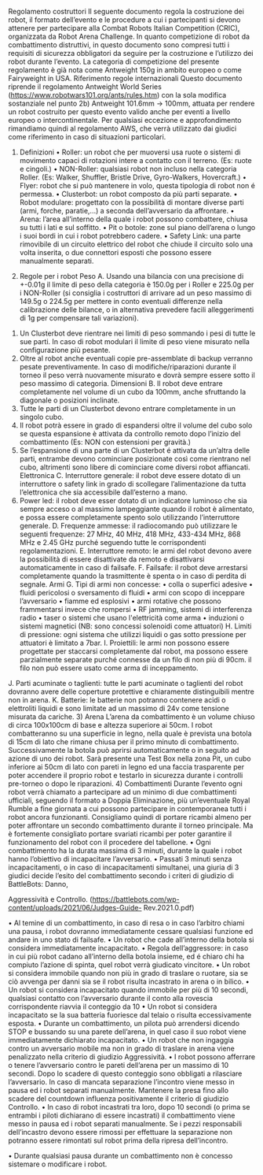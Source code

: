﻿Regolamento costruttori
Il seguente documento regola la costruzione dei robot, il formato dell’evento e le procedure a
cui i partecipanti si devono attenere per partecipare alla Combat Robots Italian Competition
(CRIC), organizzata da Robot Arena Challenge. In quanto competizione di robot da
combattimento distruttivi, in questo documento sono compresi tutti i requisiti di sicurezza
obbligatori da seguire per la costruzione e l’utilizzo dei robot durante l’evento.
La categoria di competizione del presente regolamento è già nota come Antweight 150g in
ambito europeo o come Fairyweight in USA.
Riferimento regole internazionali
Questo documento riprende il regolamento Antweight World Series
(https://www.robotwars101.org/ants/rules.htm) con la sola modifica sostanziale nel punto 2b)
Antweight 101.6mm -> 100mm, attuata per rendere un robot costruito per questo evento valido
anche per eventi a livello europeo o intercontinentale. Per qualsiasi eccezione e
approfondimento rimandiamo quindi al regolamento AWS, che verrà utilizzato dai giudici come
riferimento in caso di situazioni particolari.
1) Definizioni • Roller: un robot che per muoversi usa ruote o sistemi di movimento capaci di rotazioni intere a
contatto con il terreno. (Es: ruote e cingoli.)
• NON-Roller: qualsiasi robot non incluso nella categoria Roller. (Es: Walker, Shuffler, Bristle
Drive, Gyro-Walkers, Hovercraft.)
• Flyer: robot che si può mantenere in volo, questa tipologia di robot non é permessa.
• Clusterbot: un robot composto da più parti separate.
• Robot modulare: progettato con la possibilità di montare diverse parti (armi, forche, paratie,...)
a seconda dell’avversario da affrontare.
• Arena: l’area all’interno della quale i robot possono combattere, chiusa su tutti i lati e sul
soffitto.
• Pit o botole: zone sul piano dell’arena o lungo i suoi bordi in cui i robot potrebbero cadere.
• Safety Link: una parte rimovibile di un circuito elettrico del robot che chiude il circuito solo una
volta inserita, o due connettori esposti che possono essere manualmente separati.


2) Regole per i robot
Peso
A. Usando una bilancia con una precisione di +-0.01g il limite di peso della categoria è 150.0g
per i Roller e 225.0g per i NON-Roller (si consiglia i costruttori di arrivare ad un peso
massimo di 149.5g o 224.5g per mettere in conto eventuali differenze nella calibrazione
delle bilance, o in alternativa prevedere facili alleggerimenti di 1g per compensare tali
variazioni).
1. Un Clusterbot deve rientrare nei limiti di peso sommando i pesi di tutte le sue parti. In
caso di robot modulari il limite di peso viene misurato nella configurazione più pesante.
2. Oltre al robot anche eventuali copie pre-assemblate di backup verranno pesate
preventivamente. In caso di modifiche/riparazioni durante il torneo il peso verrà
nuovamente misurato e dovrà sempre essere sotto il peso massimo di categoria.
Dimensioni
B. Il robot deve entrare completamente nel volume di un cubo da 100mm, anche sfruttando la
diagonale o posizioni inclinate.
1. Tutte le parti di un Clusterbot devono entrare completamente in un singolo cubo.
2. Il robot potrà essere in grado di espandersi oltre il volume del cubo solo se questa
espansione è attivata da controllo remoto dopo l’inizio del combattimento (Es: NON con
estensioni per gravità.)
3. Se l’espansione di una parte di un Clusterbot é attivata da un’altra delle parti, entrambe
devono cominciare posizionate così come rientrano nel cubo, altrimenti sono libere di
cominciare come diversi robot affiancati.
Elettronica
C. Interruttore generale: il robot deve essere dotato di un interruttore o safety link in grado di
scollegare l’alimentazione da tutta l’elettronica che sia accessibile dall’esterno a mano.
1. Power led: il robot deve esser dotato di un indicatore luminoso che sia sempre acceso
o al massimo lampeggiante quando il robot è alimentato, e possa essere
completamente spento solo utilizzando l’interruttore generale.
D. Frequenze ammesse: il radiocomando può utilizzare le seguenti frequenze: 27 MHz, 40
MHz, 418 MHz, 433-434 MHz, 868 MHz e 2.45 GHz purché seguendo tutte le
corrispondenti regolamentazioni.
E. Interruttore remoto: le armi del robot devono avere la possibilità di essere disattivate da
remoto e disattivarsi automaticamente in caso di failsafe.
F. Failsafe: il robot deve arrestarsi completamente quando la trasmittente è spenta o in caso di
perdita di segnale.
Armi
G. Tipi di armi non concesse:
• colla o superfici adesive
• fluidi pericolosi o sversamento di fluidi
• armi con scopo di inceppare l’avversario
• fiamme ed esplosivi
• armi rotative che possono frammentarsi invece che rompersi
• RF jamming, sistemi di interferenza radio
• taser o sistemi che usano l'elettricità come arma
• induzioni o sistemi magnetici (NB: sono concessi solenoidi come attuatori)
H. Limiti di pressione: ogni sistema che utilizzi liquidi o gas sotto pressione per attuatori è
limitato a 7bar.
I. Proiettili: le armi non possono essere progettate per staccarsi completamente dal robot, ma
possono essere parzialmente separate purché connesse da un filo di non più di 90cm. il filo
non può essere usato come arma di inceppamento.


J. Parti acuminate o taglienti: tutte le parti acuminate o taglienti del robot dovranno avere delle
coperture protettive e chiaramente distinguibili mentre non in arena.
K. Batterie: le batterie non potranno contenere acidi o elettroliti liquidi e sono limitate ad un
massimo di 24v come tensione misurata da cariche.
3) Arena
L’arena da combattimento è un volume chiuso di circa 100x100cm di base e altezza superiore
ai 50cm. I robot combatteranno su una superficie in legno, nella quale è prevista una botola di
15cm di lato che rimane chiusa per il primo minuto di combattimento. Successivamente la
botola può aprirsi automaticamente o in seguito ad azione di uno dei robot.
Sarà presente una Test Box nella zona Pit, un cubo inferiore ai 50cm di lato con pareti in legno
ed una faccia trasparente per poter accendere il proprio robot e testarlo in sicurezza durante i
controlli pre-torneo o dopo le riparazioni.
4) Combattimenti
Durante l’evento ogni robot verrà chiamato a partecipare ad un minimo di due combattimenti
ufficiali, seguendo il formato a Doppia Eliminazione, più un’eventuale Royal Rumble a fine
giornata a cui possono partecipare in contemporanea tutti i robot ancora funzionanti.
Consigliamo quindi di portare ricambi almeno per poter affrontare un secondo combattimento
durante il torneo principale. Ma è fortemente consigliato portare svariati ricambi per poter
garantire il funzionamento del robot con il procedere del tabellone.
• Ogni combattimento ha la durata massima di 3 minuti, durante la quale i robot hanno
l’obiettivo di incapacitare l’avversario.
• Passati 3 minuti senza incapacitamenti, o in caso di incapacitamenti simultanei, una giuria di 3
giudici decide l’esito del combattimento secondo i criteri di giudizio di BattleBots: Danno,


Aggressività e Controllo. (https://battlebots.com/wp-content/uploads/2021/06/Judges-Guide-
Rev.2021.0.pdf)


• Al temine di un combattimento, in caso di resa o in caso l’arbitro chiami una pausa, i robot
dovranno immediatamente cessare qualsiasi funzione ed andare in uno stato di failsafe.
• Un robot che cade all’interno della botola si considera immediatamente incapacitato.
• Regola dell’aggressore: in caso in cui più robot cadano all’interno della botola insieme, ed é
chiaro chi ha compiuto l’azione di spinta, quel robot verrà giudicato vincitore.
• Un robot si considera immobile quando non più in grado di traslare o ruotare, sia se ciò
avvenga per danni sia se il robot risulta incastrato in arena o in bilico.
• Un robot si considera incapacitato quando immobile per più di 10 secondi, qualsiasi contatto
con l’avversario durante il conto alla rovescia corrispondente riavvia il conteggio da 10
• Un robot si considera incapacitato se la sua batteria fuoriesce dal telaio o risulta
eccessivamente esposta.
• Durante un combattimento, un pilota può arrendersi dicendo STOP e bussando su una parete
dell’arena, in quel caso il suo robot viene immediatamente dichiarato incapacitato.
• Un robot che non ingaggia contro un avversario mobile ma non in grado di traslare in arena
viene penalizzato nella criterio di giudizio Aggressività.
• I robot possono afferrare o tenere l’avversario contro le pareti dell’arena per un massimo di 10
secondi. Dopo lo scadere di questo conteggio sono obbligati a rilasciare l’avversario. In caso
di mancata separazione l’incontro viene messo in pausa ed i robot separati manualmente.
Mantenere la presa fino allo scadere del countdown influenza positivamente il criterio di
giudizio Controllo.
• In caso di robot incastrati tra loro, dopo 10 secondi (o prima se entrambi i piloti dichiarano di
essere incastrati) il combattimento viene messo in pausa ed i robot separati manualmente. Se
i pezzi responsabili dell’incastro devono essere rimossi per effettuare la separazione non
potranno essere rimontati sul robot prima della ripresa dell’incontro.


• Durante qualsiasi pausa durante un combattimento non è concesso sistemare o modificare i
robot.